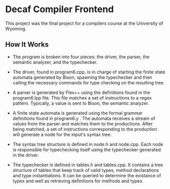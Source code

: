 # Decaf Compiler Frontend
This project was the final project for a compilers course at the University of Wyoming.

## How It Works

* The program is broken into four pieces: the driver, the parser, the semantic analyzer, and the typechecker.

* The driver, found in program6.cpp, is in charge of starting the finite state automata generated by Bison, spawning the typechecker and 
then calling the necessary commands for type checking on the resulting tree.

* A parser is generated by Flex++ using the definitions found in the program6.lpp file. 
This file matches a set of instructions to a regex pattern.
Typically, a value is sent to Bison, the semantic analyzer.

* A finite state automata is generated using the formal grammar definitions found in program6.y . 
The automata receives a stream of values from the parser and matches them to the productions.
After being matched, a set of instructions corresponding to the production will generate a node for the input's 
syntax tree.

* The syntax tree structure is defined in node.h and node.cpp. Each node is responsible for typechecking itself using the 
typechecker generated in the driver.

* The typechecker is defined in tables.h and tables.cpp. It contains a tree structure of tables that keep track of valid types, method declarations 
and type instantiations. It can be queried to determine the existance of types and well as retrieving definitions for methods and types.
